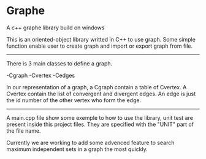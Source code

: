 # Graphe
A c++ graphe library build on windows

This is an oriented-object library writted in C++ to use graph.
Some simple function enable user to create graph and import or export graph from file.

-------------------------------------------------------------------------------------------------------------------

There is 3 main classes to define a graph.

-Cgraph
-Cvertex
-Cedges

In our representation of a graph, a Cgraph contain a table of Cvertex. A Cvertex contain the list of convergent and divergent edges.
An edge is just the id number of the other vertex who form the edge.

-------------------------------------------------------------------------------------------------------------------

A main.cpp file show some exemple to how to use the library, unit test are present inside this project files.
They are specified with the "UNIT" part of the file name.

Currently we are working to add some advenced feature to search maximum independent sets in a graph the most quickly.
